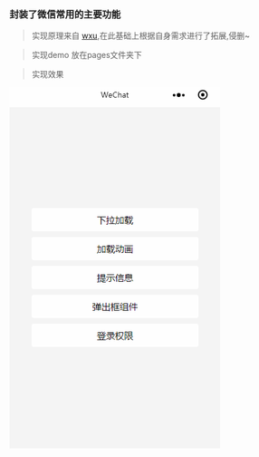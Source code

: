 ### 封装了微信常用的主要功能
> 实现原理来自 [wxu](https://github.com/vincheung/wxu),在此基础上根据自身需求进行了拓展,侵删~

> 实现demo 放在pages文件夹下

> 实现效果

!['实现效果'](images/index.gif)


